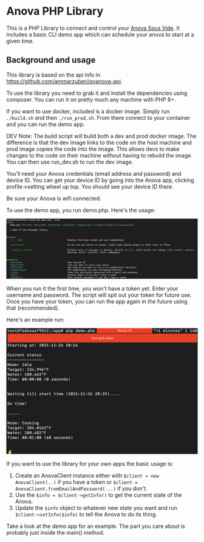 # Anova PHP Library

This is a PHP Library to connect and control your
<a href="https://anovaculinary.com">Anova Sous Vide</a>. It includes a basic CLI demo app
which can schedule your anova to start at a given time.

## Background and usage

This library is based on the api info in https://github.com/ammarzuberi/pyanova-api.

To use the library you need to grab it and install the dependencies using composer. 
You can run it on pretty much any machine with PHP 8+. 

If you want to use docker, included is a docker image.
Simply run `./build.sh` and then `./run_prod.sh`. From there
connect to your container and you can run the demo app. 

DEV Note:
The build script will build both a dev and prod docker image. The
difference is that the dev image links to the code on the host machine
and prod image copies the code into the image. This allows devs to make 
changes to the code on their machine without having to rebuild the image.
You can then use run_dev.sh to run the dev image.

You'll need your Anova credentials (email address and password)
and device ID. You can get your device ID by going into the 
Anova app, clicking profile->setting wheel up top. You
should see your device ID there. 

Be sure your Anova is wifi connected.

To use the demo app, you run demo.php. Here's the usage:

![help page for the demo](https://github.com/rizwanjiwan/anovaphp/raw/main/demo-help.png)

When you run it the first time, you won't have a token yet.
Enter your username and password. The script will spit out
your token for future use. Once you have your token, you can 
run the app again in the future using that (recommended).

Here's an example run:

![example run for the demo](https://github.com/rizwanjiwan/anovaphp/raw/main/demo.png)

If you want to use the library for your own apps the basic usage is:

1. Create an AnovaClient instance either with `$client = new AnovaClient(..)` if you have a token or `$client = AnovaClient.fromEmailAndPassword(...)` if you don't.
2. Use the `$info = $client->getInfo()` to get the current state of the Anova.
3. Update the `$info` object to whatever new state you want and run `$client->setInfo($info)` to tell the Anova to do its thing.

Take a look at the demo app for an example. The part you care about is probably just inside the main() method.
